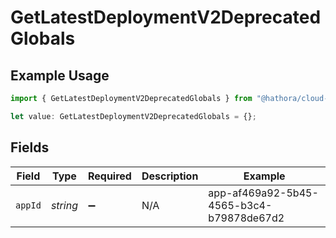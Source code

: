 # GetLatestDeploymentV2DeprecatedGlobals

## Example Usage

```typescript
import { GetLatestDeploymentV2DeprecatedGlobals } from "@hathora/cloud-sdk-typescript/models/operations";

let value: GetLatestDeploymentV2DeprecatedGlobals = {};
```

## Fields

| Field                                    | Type                                     | Required                                 | Description                              | Example                                  |
| ---------------------------------------- | ---------------------------------------- | ---------------------------------------- | ---------------------------------------- | ---------------------------------------- |
| `appId`                                  | *string*                                 | :heavy_minus_sign:                       | N/A                                      | app-af469a92-5b45-4565-b3c4-b79878de67d2 |